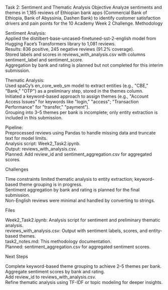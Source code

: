 Task 2: Sentiment and Thematic Analysis
Objective
Analyze sentiments and themes in 1,185 reviews of Ethiopian bank apps (Commercial Bank of Ethiopia, Bank of Abyssinia, Dashen Bank) to identify customer satisfaction drivers and pain points for the 10 Academy Week 2 Challenge.
Methodology

Sentiment Analysis:  
Applied the distilbert-base-uncased-finetuned-sst-2-english model from Hugging Face’s Transformers library to 1,081 reviews.  
Results: 836 positive, 245 negative reviews (91.2% coverage).  
Stored labels and scores in reviews_with_analysis.csv with columns sentiment_label and sentiment_score.  
Aggregation by bank and rating is planned but not completed for this interim submission.


Thematic Analysis:  
Used spaCy’s en_core_web_sm model to extract entities (e.g., "CBE," "Bank," "OTP") as a preliminary step, stored in the themes column.  
Initiated a keyword-based approach to assign themes (e.g., "Account Access Issues" for keywords like "login," "access"; "Transaction Performance" for "transfer," "payment").  
Grouping into 3–5 themes per bank is incomplete; only entity extraction is included in this submission.


Pipeline:  
Preprocessed reviews using Pandas to handle missing data and truncate text for model limits.  
Analysis script: Week2_Task2.ipynb.  
Output: reviews_with_analysis.csv.  
Planned: Add review_id and sentiment_aggregation.csv for aggregated scores.



Challenges

Time constraints limited thematic analysis to entity extraction; keyword-based theme grouping is in progress.  
Sentiment aggregation by bank and rating is planned for the final submission.  
Non-English reviews were minimal and handled by converting to strings.

Files

Week2_Task2.ipynb: Analysis script for sentiment and preliminary thematic analysis.  
reviews_with_analysis.csv: Output with sentiment labels, scores, and entity-based themes.  
task2_notes.md: This methodology documentation.  
Planned: sentiment_aggregation.csv for aggregated sentiment scores.

Next Steps

Complete keyword-based theme grouping to achieve 2–5 themes per bank.  
Aggregate sentiment scores by bank and rating.  
Add review_id to reviews_with_analysis.csv.  
Refine thematic analysis using TF-IDF or topic modeling for deeper insights.

